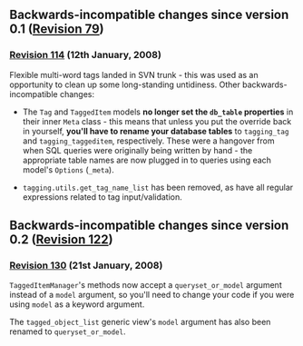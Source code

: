 ## Backwards-incompatible changes since version 0.1 ([Revision 79](https://code.google.com/p/django-tagging/source/detail?r=79)) ##

### [Revision 114](https://code.google.com/p/django-tagging/source/detail?r=114) (12th January, 2008) ###

Flexible multi-word tags landed in SVN trunk - this was used as an opportunity to clean up some long-standing untidiness. Other backwards-incompatible changes:

  * The `Tag` and `TaggedItem` models **no longer set the `db_table` properties** in their inner `Meta` class - this means that unless you put the override back in yourself, **you'll have to rename your database tables** to `tagging_tag` and `tagging_taggeditem`, respectively. These were a hangover from when SQL queries were originally being written by hand - the appropriate table names are now plugged in to queries using each model's `Options` (`_meta`).

  * `tagging.utils.get_tag_name_list` has been removed, as have all regular expressions related to tag input/validation.

## Backwards-incompatible changes since version 0.2 ([Revision 122](https://code.google.com/p/django-tagging/source/detail?r=122)) ##

### [Revision 130](https://code.google.com/p/django-tagging/source/detail?r=130) (21st January, 2008) ###

`TaggedItemManager`'s methods now accept a `queryset_or_model` argument instead of a `model` argument, so you'll need to change your code if you were using `model` as a keyword argument.

The `tagged_object_list` generic view's `model` argument has also been renamed to `queryset_or_model`.